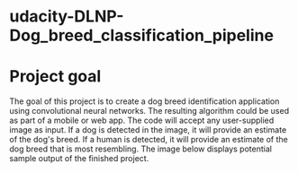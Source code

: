 # udacity-DLNP-Dog_breed_classification_pipeline
# Project goal
The goal of this project is to create a dog breed identification application using convolutional neural networks. The resulting algorithm could be used as part of a mobile or web app. The code will accept any user-supplied image as input. If a dog is detected in the image, it will provide an estimate of the dog's breed. If a human is detected, it will provide an estimate of the dog breed that is most resembling. The image below displays potential sample output of the finished project.
